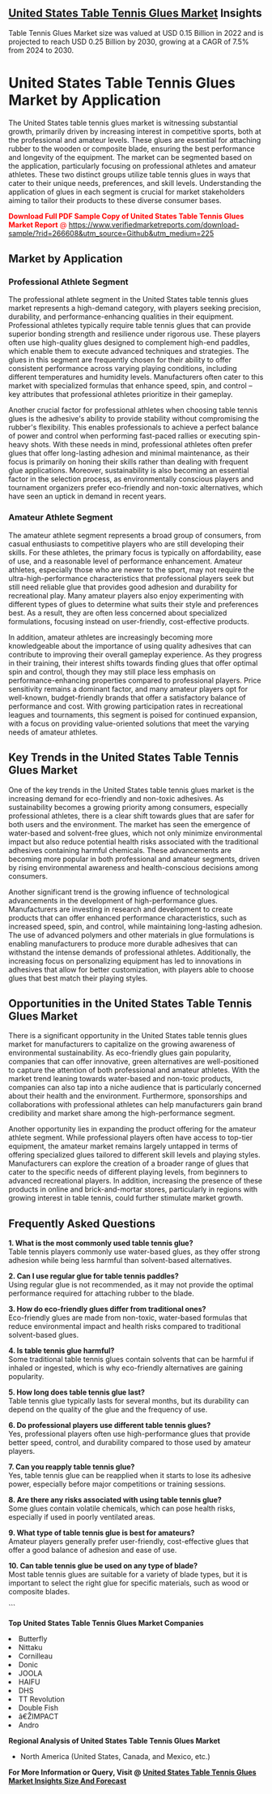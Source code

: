 <h2><a href="https://www.verifiedmarketreports.com/download-sample/?rid=266608&amp;utm_source=Github&amp;utm_medium=225" target="_blank">United States Table Tennis Glues Market</a> Insights</h2><p>Table Tennis Glues Market size was valued at USD 0.15 Billion in 2022 and is projected to reach USD 0.25 Billion by 2030, growing at a CAGR of 7.5% from 2024 to 2030.</p><p> <h1>United States Table Tennis Glues Market by Application</h1> <p>The United States table tennis glues market is witnessing substantial growth, primarily driven by increasing interest in competitive sports, both at the professional and amateur levels. These glues are essential for attaching rubber to the wooden or composite blade, ensuring the best performance and longevity of the equipment. The market can be segmented based on the application, particularly focusing on professional athletes and amateur athletes. These two distinct groups utilize table tennis glues in ways that cater to their unique needs, preferences, and skill levels. Understanding the application of glues in each segment is crucial for market stakeholders aiming to tailor their products to these diverse consumer bases. </p> <p><p><span class=""><span style="color: #ff0000;"><strong>Download Full PDF Sample Copy of United States Table Tennis Glues Market Report</strong> @ </span><a href="https://www.verifiedmarketreports.com/download-sample/?rid=266608&amp;utm_source=Github&amp;utm_medium=225" target="_blank">https://www.verifiedmarketreports.com/download-sample/?rid=266608&amp;utm_source=Github&amp;utm_medium=225</a></span></p></p> <h2>Market by Application</h2> <h3>Professional Athlete Segment</h3> <p>The professional athlete segment in the United States table tennis glues market represents a high-demand category, with players seeking precision, durability, and performance-enhancing qualities in their equipment. Professional athletes typically require table tennis glues that can provide superior bonding strength and resilience under rigorous use. These players often use high-quality glues designed to complement high-end paddles, which enable them to execute advanced techniques and strategies. The glues in this segment are frequently chosen for their ability to offer consistent performance across varying playing conditions, including different temperatures and humidity levels. Manufacturers often cater to this market with specialized formulas that enhance speed, spin, and control – key attributes that professional athletes prioritize in their gameplay. <p>Another crucial factor for professional athletes when choosing table tennis glues is the adhesive's ability to provide stability without compromising the rubber's flexibility. This enables professionals to achieve a perfect balance of power and control when performing fast-paced rallies or executing spin-heavy shots. With these needs in mind, professional athletes often prefer glues that offer long-lasting adhesion and minimal maintenance, as their focus is primarily on honing their skills rather than dealing with frequent glue applications. Moreover, sustainability is also becoming an essential factor in the selection process, as environmentally conscious players and tournament organizers prefer eco-friendly and non-toxic alternatives, which have seen an uptick in demand in recent years.</p> <h3>Amateur Athlete Segment</h3> <p>The amateur athlete segment represents a broad group of consumers, from casual enthusiasts to competitive players who are still developing their skills. For these athletes, the primary focus is typically on affordability, ease of use, and a reasonable level of performance enhancement. Amateur athletes, especially those who are newer to the sport, may not require the ultra-high-performance characteristics that professional players seek but still need reliable glue that provides good adhesion and durability for recreational play. Many amateur players also enjoy experimenting with different types of glues to determine what suits their style and preferences best. As a result, they are often less concerned about specialized formulations, focusing instead on user-friendly, cost-effective products. <p>In addition, amateur athletes are increasingly becoming more knowledgeable about the importance of using quality adhesives that can contribute to improving their overall gameplay experience. As they progress in their training, their interest shifts towards finding glues that offer optimal spin and control, though they may still place less emphasis on performance-enhancing properties compared to professional players. Price sensitivity remains a dominant factor, and many amateur players opt for well-known, budget-friendly brands that offer a satisfactory balance of performance and cost. With growing participation rates in recreational leagues and tournaments, this segment is poised for continued expansion, with a focus on providing value-oriented solutions that meet the varying needs of amateur athletes.</p> <h2>Key Trends in the United States Table Tennis Glues Market</h2> <p>One of the key trends in the United States table tennis glues market is the increasing demand for eco-friendly and non-toxic adhesives. As sustainability becomes a growing priority among consumers, especially professional athletes, there is a clear shift towards glues that are safer for both users and the environment. The market has seen the emergence of water-based and solvent-free glues, which not only minimize environmental impact but also reduce potential health risks associated with the traditional adhesives containing harmful chemicals. These advancements are becoming more popular in both professional and amateur segments, driven by rising environmental awareness and health-conscious decisions among consumers.</p> <p>Another significant trend is the growing influence of technological advancements in the development of high-performance glues. Manufacturers are investing in research and development to create products that can offer enhanced performance characteristics, such as increased speed, spin, and control, while maintaining long-lasting adhesion. The use of advanced polymers and other materials in glue formulations is enabling manufacturers to produce more durable adhesives that can withstand the intense demands of professional athletes. Additionally, the increasing focus on personalizing equipment has led to innovations in adhesives that allow for better customization, with players able to choose glues that best match their playing styles.</p> <h2>Opportunities in the United States Table Tennis Glues Market</h2> <p>There is a significant opportunity in the United States table tennis glues market for manufacturers to capitalize on the growing awareness of environmental sustainability. As eco-friendly glues gain popularity, companies that can offer innovative, green alternatives are well-positioned to capture the attention of both professional and amateur athletes. With the market trend leaning towards water-based and non-toxic products, companies can also tap into a niche audience that is particularly concerned about their health and the environment. Furthermore, sponsorships and collaborations with professional athletes can help manufacturers gain brand credibility and market share among the high-performance segment.</p> <p>Another opportunity lies in expanding the product offering for the amateur athlete segment. While professional players often have access to top-tier equipment, the amateur market remains largely untapped in terms of offering specialized glues tailored to different skill levels and playing styles. Manufacturers can explore the creation of a broader range of glues that cater to the specific needs of different playing levels, from beginners to advanced recreational players. In addition, increasing the presence of these products in online and brick-and-mortar stores, particularly in regions with growing interest in table tennis, could further stimulate market growth.</p> <h2>Frequently Asked Questions</h2> <p><strong>1. What is the most commonly used table tennis glue?</strong><br>Table tennis players commonly use water-based glues, as they offer strong adhesion while being less harmful than solvent-based alternatives.</p> <p><strong>2. Can I use regular glue for table tennis paddles?</strong><br>Using regular glue is not recommended, as it may not provide the optimal performance required for attaching rubber to the blade.</p> <p><strong>3. How do eco-friendly glues differ from traditional ones?</strong><br>Eco-friendly glues are made from non-toxic, water-based formulas that reduce environmental impact and health risks compared to traditional solvent-based glues.</p> <p><strong>4. Is table tennis glue harmful?</strong><br>Some traditional table tennis glues contain solvents that can be harmful if inhaled or ingested, which is why eco-friendly alternatives are gaining popularity.</p> <p><strong>5. How long does table tennis glue last?</strong><br>Table tennis glue typically lasts for several months, but its durability can depend on the quality of the glue and the frequency of use.</p> <p><strong>6. Do professional players use different table tennis glues?</strong><br>Yes, professional players often use high-performance glues that provide better speed, control, and durability compared to those used by amateur players.</p> <p><strong>7. Can you reapply table tennis glue?</strong><br>Yes, table tennis glue can be reapplied when it starts to lose its adhesive power, especially before major competitions or training sessions.</p> <p><strong>8. Are there any risks associated with using table tennis glue?</strong><br>Some glues contain volatile chemicals, which can pose health risks, especially if used in poorly ventilated areas.</p> <p><strong>9. What type of table tennis glue is best for amateurs?</strong><br>Amateur players generally prefer user-friendly, cost-effective glues that offer a good balance of adhesion and ease of use.</p> <p><strong>10. Can table tennis glue be used on any type of blade?</strong><br>Most table tennis glues are suitable for a variety of blade types, but it is important to select the right glue for specific materials, such as wood or composite blades.</p> ```</p><p><strong>Top United States Table Tennis Glues Market Companies</strong></p><div data-test-id=""><p><li>Butterfly</li><li> Nittaku</li><li> Cornilleau</li><li> Donic</li><li> JOOLA</li><li> HAIFU</li><li> DHS</li><li> TT Revolution</li><li> Double Fish</li><li> â€ŽIMPACT</li><li> Andro</li></p><div><strong>Regional Analysis of&nbsp;United States Table Tennis Glues Market</strong></div><ul><li dir="ltr"><p dir="ltr">North America&nbsp;(United States, Canada, and Mexico, etc.)</p></li></ul><p><strong>For More Information or Query, Visit @&nbsp;</strong><strong><a href="https://www.verifiedmarketreports.com/product/table-tennis-glues-market/?utm_source=Github&amp;utm_medium=225" target="_blank">United States Table Tennis Glues Market Insights Size And Forecast</a></strong></p></div>
